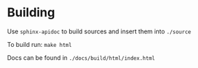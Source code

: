 Building
========
Use `sphinx-apidoc` to build sources and insert them into `./source`

To build run: `make html`

Docs can be found in `./docs/build/html/index.html`
